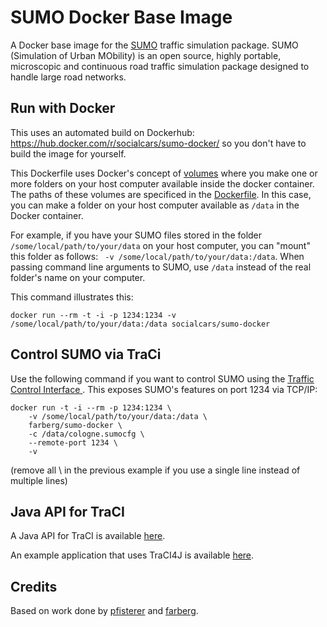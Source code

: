 SUMO Docker Base Image
======================

A Docker base image for the [SUMO](http://sumo.dlr.de/wiki/Main_Page) traffic simulation package. SUMO (Simulation of Urban MObility) is an open source, highly portable, microscopic and continuous road traffic simulation package designed to handle large road networks.

Run with Docker
-------------
This uses an automated build on Dockerhub: https://hub.docker.com/r/socialcars/sumo-docker/ so you don't have to build the image for yourself.

This Dockerfile uses Docker's concept of [volumes](https://docs.docker.com/v1.10/engine/userguide/containers/dockervolumes/) where you make one or more folders on your host computer available inside the docker container. The paths of these volumes are specificed in the [Dockerfile](Dockerfile). In this case, you can make a folder on your host computer available as ```/data``` in the Docker container. 

For example, if you have your SUMO files stored in the folder ```/some/local/path/to/your/data``` on your host computer, you can "mount" this folder as follows: ``` -v /some/local/path/to/your/data:/data```. When passing command line arguments to SUMO, use ```/data``` instead of the real folder's name on your computer.

This command illustrates this:
```
docker run --rm -t -i -p 1234:1234 -v /some/local/path/to/your/data:/data socialcars/sumo-docker
```

Control SUMO via TraCi
-------------

Use the following command if you want to control SUMO using the [Traffic Control Interface ](TraCI). This exposes SUMO's features on port 1234 via TCP/IP:
```
docker run -t -i --rm -p 1234:1234 \
	-v /some/local/path/to/your/data:/data \
	farberg/sumo-docker \
	-c /data/cologne.sumocfg \
	--remote-port 1234 \
	-v
```
(remove all \ in the previous example if you use a single line instead of multiple lines)

Java API for TraCI
-------------

A Java API for TraCI is available [here](https://github.com/egueli/TraCI4J). 

An example application that uses TraCI4J is available [here](https://github.com/pfisterer/sumo-traci-demo).

Credits
-------------

Based on work done by [pfisterer](https://github.com/pfisterer) and [farberg](https://hub.docker.com/u/farberg/).